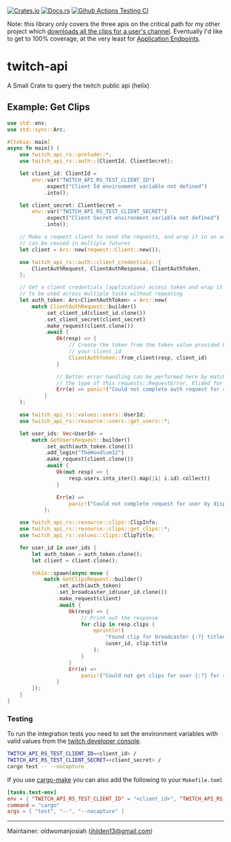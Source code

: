 [![Crates.io](https://img.shields.io/crates/v/twitch-api-rs?style=plastic)](https://crates.io/crates/twitch-api-rs)
[![Docs.rs](https://docs.rs/twitch-api-rs/badge.svg)](https://docs.rs/twitch-api-rs)
[![Gihub Actions Testing CI](https://github.com/oldwomanjosiah/twitch-api.rs/workflows/Rust/badge.svg)](https://github.com/oldwomanjosiah/twitch-api.rs/actions?query=workflow%3ARust)

Note: this library only covers the three apis on the critical path for my other project which [downloads all the clips for a user's channel](https://github.com/oldwomanjosiah/twitch-clip-downloader). Eventually I'd like to get to 100% coverage, at the very least for [Application Endpoints](https://dev.twitch.tv/docs/authentication#types-of-tokens).

# twitch-api

A Small Crate to query the twitch public api (helix)

## Example: Get Clips

```rust
use std::env;
use std::sync::Arc;

#[tokio::main]
async fn main() {
    use twitch_api_rs::prelude::*;
    use twitch_api_rs::auth::{ClientId, ClientSecret};

    let client_id: ClientId =
        env::var("TWITCH_API_RS_TEST_CLIENT_ID")
            .expect("Client Id environment variable not defined")
            .into();

    let client_secret: ClientSecret =
        env::var("TWITCH_API_RS_TEST_CLIENT_SECRET")
            .expect("Client Secret environment variable not defined")
            .into();

    // Make a reqwest client to send the requests, and wrap it in an arc so it
    // can be reused in multiple futures
    let client = Arc::new(reqwest::Client::new());

    use twitch_api_rs::auth::client_credentials::{
        ClientAuthRequest, ClientAuthResponse, ClientAuthToken,
    };

    // Get a client credentials (application) access token and wrap it in an arc
    // to be used across multiple tasks without repeating
    let auth_token: Arc<ClientAuthToken> = Arc::new(
        match ClientAuthRequest::builder()
            .set_client_id(client_id.clone())
            .set_client_secret(client_secret)
            .make_request(client.clone())
            .await {
                Ok(resp) => {
                    // Create the token from the token value provided by twitch and
                    // your client_id
                    ClientAuthToken::from_client(resp, client_id)
                }

                // Better error handling can be performed here by matching against
                // the type of this requests::RequestError. Elided for conciseness
                Err(e) => panic!("Could not complete auth request for reason {}", e),
            }
    );

    use twitch_api_rs::values::users::UserId;
    use twitch_api_rs::resource::users::get_users::*;

    let user_ids: Vec<UserId> =
        match GetUsersRequest::builder()
            .set_auth(auth_token.clone())
            .add_login("TheHoodlum12")
            .make_request(client.clone())
            .await {
                Ok(mut resp) => {
                    resp.users.into_iter().map(|i| i.id).collect()
                }

                Err(e) =>
                    panic!("Could not complete request for user by display name for reason {}", e),
            };

    use twitch_api_rs::resource::clips::ClipInfo;
    use twitch_api_rs::resource::clips::get_clips::*;
    use twitch_api_rs::values::clips::ClipTitle;

    for user_id in user_ids {
        let auth_token = auth_token.clone();
        let client = client.clone();

        tokio::spawn(async move {
            match GetClipsRequest::builder()
                .set_auth(auth_token)
                .set_broadcaster_id(user_id.clone())
                .make_request(client)
                .await {
                    Ok(resp) => {
                        // Print out the response
                        for clip in resp.clips {
                            eprintln!(
                                "Found clip for broadcaster {:?} titled {:?}",
                                &user_id, clip.title
                            );
                        }
                    }
                    Err(e) =>
                        panic!("Could not get clips for user {:?} for reason {}", user_id, e),
                }
        });
    }
}
```

### Testing

To run the integration tests you need to set the environment variables with valid
values from the [twitch developer console](https://dev.twitch.tv/console).

```bash
TWITCH_API_RS_TEST_CLIENT_ID=<client_id> /
TWITCH_API_RS_TEST_CLIENT_SECRET=<client_secret> /
cargo test -- --nocapture
```

If you use [cargo-make](https://crates.io/crates/cargo-make) you can also add the following to your `Makefile.toml`

```toml
[tasks.test-env]
env = { "TWITCH_API_RS_TEST_CLIENT_ID" = "<client_id>", "TWITCH_API_RS_TEST_CLIENT_SECRET" = "<client_secret>" }
command = "cargo"
args = [ "test", "--", "--nocapture" ]
```

-------

Maintainer: oldwomanjosiah (jhilden13@gmail.com)
